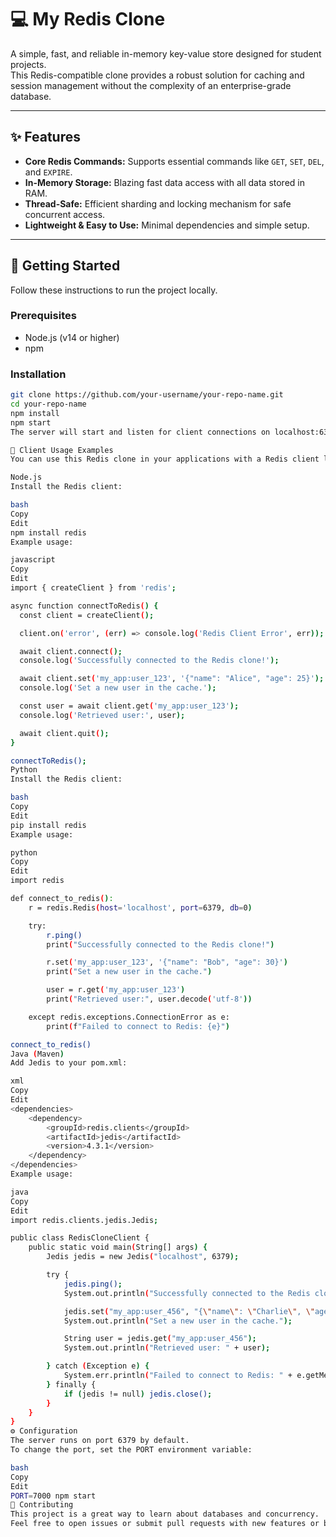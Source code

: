 # 💻 My Redis Clone

A simple, fast, and reliable in-memory key-value store designed for student projects.  
This Redis-compatible clone provides a robust solution for caching and session management without the complexity of an enterprise-grade database.

---

## ✨ Features

- **Core Redis Commands:** Supports essential commands like `GET`, `SET`, `DEL`, and `EXPIRE`.  
- **In-Memory Storage:** Blazing fast data access with all data stored in RAM.  
- **Thread-Safe:** Efficient sharding and locking mechanism for safe concurrent access.  
- **Lightweight & Easy to Use:** Minimal dependencies and simple setup.

---

## 🚀 Getting Started

Follow these instructions to run the project locally.

### Prerequisites

- Node.js (v14 or higher)  
- npm

### Installation

```bash
git clone https://github.com/your-username/your-repo-name.git
cd your-repo-name
npm install
npm start
The server will start and listen for client connections on localhost:6379.

🔧 Client Usage Examples
You can use this Redis clone in your applications with a Redis client library.

Node.js
Install the Redis client:

bash
Copy
Edit
npm install redis
Example usage:

javascript
Copy
Edit
import { createClient } from 'redis';

async function connectToRedis() {
  const client = createClient();

  client.on('error', (err) => console.log('Redis Client Error', err));

  await client.connect();
  console.log('Successfully connected to the Redis clone!');

  await client.set('my_app:user_123', '{"name": "Alice", "age": 25}');
  console.log('Set a new user in the cache.');

  const user = await client.get('my_app:user_123');
  console.log('Retrieved user:', user);

  await client.quit();
}

connectToRedis();
Python
Install the Redis client:

bash
Copy
Edit
pip install redis
Example usage:

python
Copy
Edit
import redis

def connect_to_redis():
    r = redis.Redis(host='localhost', port=6379, db=0)

    try:
        r.ping()
        print("Successfully connected to the Redis clone!")

        r.set('my_app:user_123', '{"name": "Bob", "age": 30}')
        print("Set a new user in the cache.")

        user = r.get('my_app:user_123')
        print("Retrieved user:", user.decode('utf-8'))

    except redis.exceptions.ConnectionError as e:
        print(f"Failed to connect to Redis: {e}")

connect_to_redis()
Java (Maven)
Add Jedis to your pom.xml:

xml
Copy
Edit
<dependencies>
    <dependency>
        <groupId>redis.clients</groupId>
        <artifactId>jedis</artifactId>
        <version>4.3.1</version>
    </dependency>
</dependencies>
Example usage:

java
Copy
Edit
import redis.clients.jedis.Jedis;

public class RedisCloneClient {
    public static void main(String[] args) {
        Jedis jedis = new Jedis("localhost", 6379);

        try {
            jedis.ping();
            System.out.println("Successfully connected to the Redis clone!");

            jedis.set("my_app:user_456", "{\"name\": \"Charlie\", \"age\": 35}");
            System.out.println("Set a new user in the cache.");

            String user = jedis.get("my_app:user_456");
            System.out.println("Retrieved user: " + user);

        } catch (Exception e) {
            System.err.println("Failed to connect to Redis: " + e.getMessage());
        } finally {
            if (jedis != null) jedis.close();
        }
    }
}
⚙️ Configuration
The server runs on port 6379 by default.
To change the port, set the PORT environment variable:

bash
Copy
Edit
PORT=7000 npm start
🤝 Contributing
This project is a great way to learn about databases and concurrency.
Feel free to open issues or submit pull requests with new features or bug fixes.